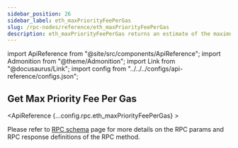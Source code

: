 ```yaml
---
sidebar_position: 26
sidebar_label: eth_maxPriorityFeePerGas
slug: /rpc-nodes/reference/eth_maxPriorityFeePerGas
description: eth_maxPriorityFeePerGas returns an estimate of the maximum priority fee, in wei, you need to be included in a block. Useful for optimizing transaction costs.
---
```


<head>
    <title>eth_maxPriorityFeePerGas RPC Method - Moralis Documentation</title>
</head>

import ApiReference from "@site/src/components/ApiReference";
import Admonition from "@theme/Admonition";
import Link from "@docusaurus/Link";
import config from "../../../configs/api-reference/configs.json";

## Get Max Priority Fee Per Gas

<ApiReference {...config.rpc.eth_maxPriorityFeePerGas} >
<Admonition type="info" title="Note">

<p>
Please refer to <a href="/rpc-nodes/reference/evm-rpc-schema">RPC schema</a> page for more details on the RPC params and RPC response definitions of the RPC method. 
</p>
</Admonition>
</ApiReference>
